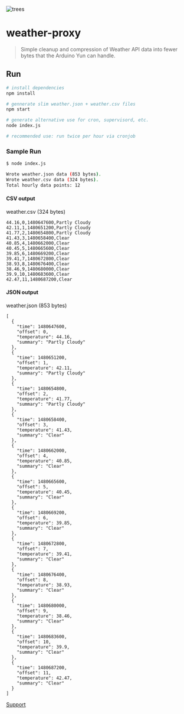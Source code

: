 ![trees](http://i.imgur.com/DuDhwlf.jpg)

# weather-proxy

> Simple cleanup and compression of Weather API data into fewer bytes that the Arduino Yun can handle.

## Run

``` bash
# install dependencies
npm install

# gennerate slim weather.json + weather.csv files
npm start

# generate alternative use for cron, supervisord, etc.
node index.js

# recommended use: run twice per hour via cronjob

```

### Sample Run

```bash
$ node index.js

Wrote weather.json data (853 bytes).
Wrote weather.csv data (324 bytes).
Total hourly data points: 12
```

#### CSV output

weather.csv (324 bytes)
```
44.16,0,1480647600,Partly Cloudy
42.11,1,1480651200,Partly Cloudy
41.77,2,1480654800,Partly Cloudy
41.43,3,1480658400,Clear
40.85,4,1480662000,Clear
40.45,5,1480665600,Clear
39.85,6,1480669200,Clear
39.41,7,1480672800,Clear
38.93,8,1480676400,Clear
38.46,9,1480680000,Clear
39.9,10,1480683600,Clear
42.47,11,1480687200,Clear
```

#### JSON output 

weather.json (853 bytes)
```
[
  {
    "time": 1480647600,
    "offset": 0,
    "temperature": 44.16,
    "summary": "Partly Cloudy"
  },
  {
    "time": 1480651200,
    "offset": 1,
    "temperature": 42.11,
    "summary": "Partly Cloudy"
  },
  {
    "time": 1480654800,
    "offset": 2,
    "temperature": 41.77,
    "summary": "Partly Cloudy"
  },
  {
    "time": 1480658400,
    "offset": 3,
    "temperature": 41.43,
    "summary": "Clear"
  },
  {
    "time": 1480662000,
    "offset": 4,
    "temperature": 40.85,
    "summary": "Clear"
  },
  {
    "time": 1480665600,
    "offset": 5,
    "temperature": 40.45,
    "summary": "Clear"
  },
  {
    "time": 1480669200,
    "offset": 6,
    "temperature": 39.85,
    "summary": "Clear"
  },
  {
    "time": 1480672800,
    "offset": 7,
    "temperature": 39.41,
    "summary": "Clear"
  },
  {
    "time": 1480676400,
    "offset": 8,
    "temperature": 38.93,
    "summary": "Clear"
  },
  {
    "time": 1480680000,
    "offset": 9,
    "temperature": 38.46,
    "summary": "Clear"
  },
  {
    "time": 1480683600,
    "offset": 10,
    "temperature": 39.9,
    "summary": "Clear"
  },
  {
    "time": 1480687200,
    "offset": 11,
    "temperature": 42.47,
    "summary": "Clear"
  }
]
```

[Support](http://drewlustro.com)
